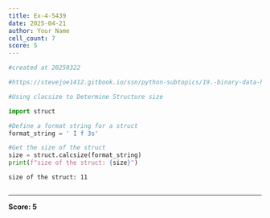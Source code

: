 ```yaml
---
title: Ex-4-5439
date: 2025-04-21
author: Your Name
cell_count: 7
score: 5
---
```


```python
#created at 20250322
```


```python
#https://stevejoe1412.gitbook.io/ssn/python-subtopics/19.-binary-data-handling
```


```python
#Using clacsize to Determine Structure size
```


```python
import struct
```


```python
#Define a format string for a struct
format_string = ' I f 3s'
```


```python
#Get the size of the struct
size = struct.calcsize(format_string)
print(f"size of the struct: {size}")
```

    size of the struct: 11



```python

```


---
**Score: 5**